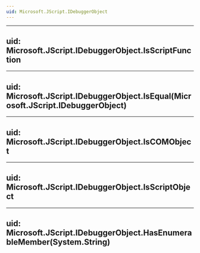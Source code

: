 ```yaml
---
uid: Microsoft.JScript.IDebuggerObject
---
```


---
uid: Microsoft.JScript.IDebuggerObject.IsScriptFunction
---

---
uid: Microsoft.JScript.IDebuggerObject.IsEqual(Microsoft.JScript.IDebuggerObject)
---

---
uid: Microsoft.JScript.IDebuggerObject.IsCOMObject
---

---
uid: Microsoft.JScript.IDebuggerObject.IsScriptObject
---

---
uid: Microsoft.JScript.IDebuggerObject.HasEnumerableMember(System.String)
---
